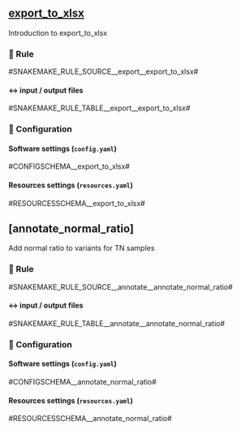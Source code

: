 
## [export_to_xlsx](url_to_tool)
Introduction to export_to_xlsx

### :snake: Rule

#SNAKEMAKE_RULE_SOURCE__export__export_to_xlsx#

#### :left_right_arrow: input / output files

#SNAKEMAKE_RULE_TABLE__export__export_to_xlsx#

### :wrench: Configuration

#### Software settings (`config.yaml`)

#CONFIGSCHEMA__export_to_xlsx#

#### Resources settings (`resources.yaml`)

#RESOURCESSCHEMA__export_to_xlsx#

## [annotate_normal_ratio]
Add normal ratio to variants for TN samples 

### :snake: Rule

#SNAKEMAKE_RULE_SOURCE__annotate__annotate_normal_ratio#

#### :left_right_arrow: input / output files

#SNAKEMAKE_RULE_TABLE__annotate__annotate_normal_ratio#

### :wrench: Configuration

#### Software settings (`config.yaml`)

#CONFIGSCHEMA__annotate_normal_ratio#

#### Resources settings (`resources.yaml`)

#RESOURCESSCHEMA__annotate_normal_ratio#

